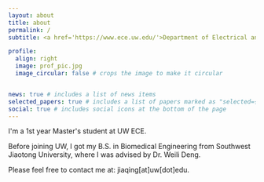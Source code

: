 ```yaml
---
layout: about
title: about
permalink: /
subtitle: <a href='https://www.ece.uw.edu/'>Department of Electrical and Computer Engineering</a>, University of Washington.

profile:
  align: right
  image: prof_pic.jpg
  image_circular: false # crops the image to make it circular


news: true # includes a list of news items
selected_papers: true # includes a list of papers marked as "selected={true}"
social: true # includes social icons at the bottom of the page
---
```


I'm a 1st year Master's student at UW ECE.

Before joining UW, I got my B.S. in Biomedical Engineering from Southwest Jiaotong University, where I was advised by Dr. Weili Deng.

Please feel free to contact me at: jiaqing[at]uw[dot]edu.
